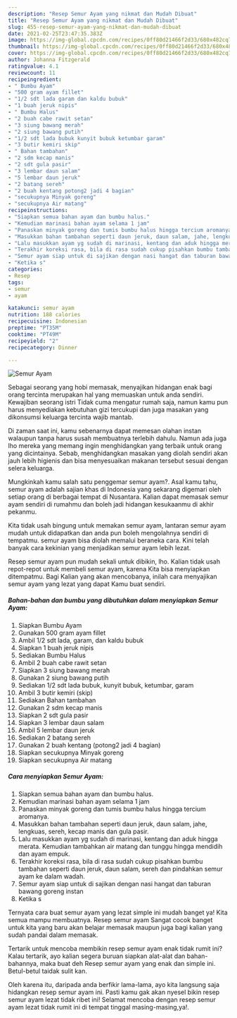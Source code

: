```yaml
---
description: "Resep Semur Ayam yang nikmat dan Mudah Dibuat"
title: "Resep Semur Ayam yang nikmat dan Mudah Dibuat"
slug: 455-resep-semur-ayam-yang-nikmat-dan-mudah-dibuat
date: 2021-02-25T23:47:35.383Z
image: https://img-global.cpcdn.com/recipes/0ff80d21466f2d33/680x482cq70/semur-ayam-foto-resep-utama.jpg
thumbnail: https://img-global.cpcdn.com/recipes/0ff80d21466f2d33/680x482cq70/semur-ayam-foto-resep-utama.jpg
cover: https://img-global.cpcdn.com/recipes/0ff80d21466f2d33/680x482cq70/semur-ayam-foto-resep-utama.jpg
author: Johanna Fitzgerald
ratingvalue: 4.1
reviewcount: 11
recipeingredient:
- " Bumbu Ayam"
- "500 gram ayam fillet"
- "1/2 sdt lada garam dan kaldu bubuk"
- "1 buah jeruk nipis"
- " Bumbu Halus"
- "2 buah cabe rawit setan"
- "3 siung bawang merah"
- "2 siung bawang putih"
- "1/2 sdt lada bubuk kunyit bubuk ketumbar garam"
- "3 butir kemiri skip"
- " Bahan tambahan"
- "2 sdm kecap manis"
- "2 sdt gula pasir"
- "3 lembar daun salam"
- "5 lembar daun jeruk"
- "2 batang sereh"
- "2 buah kentang potong2 jadi 4 bagian"
- "secukupnya Minyak goreng"
- "secukupnya Air matang"
recipeinstructions:
- "Siapkan semua bahan ayam dan bumbu halus."
- "Kemudian marinasi bahan ayam selama 1 jam"
- "Panaskan minyak goreng dan tumis bumbu halus hingga tercium aromanya."
- "Masukkan bahan tambahan seperti daun jeruk, daun salam, jahe, lengkuas, sereh, kecap manis dan gula pasir."
- "Lalu masukkan ayam yg sudah di marinasi, kentang dan aduk hingga merata. Kemudian tambahkan air matang dan tunggu hingga mendidih dan ayam empuk."
- "Terakhir koreksi rasa, bila di rasa sudah cukup pisahkan bumbu tambahan seperti daun jeruk, daun salam, sereh dan pindahkan semur ayam ke dalam wadah."
- "Semur ayam siap untuk di sajikan dengan nasi hangat dan taburan bawang goreng instan"
- "Ketika s"
categories:
- Resep
tags:
- semur
- ayam

katakunci: semur ayam 
nutrition: 188 calories
recipecuisine: Indonesian
preptime: "PT35M"
cooktime: "PT49M"
recipeyield: "2"
recipecategory: Dinner

---
```



![Semur Ayam](https://img-global.cpcdn.com/recipes/0ff80d21466f2d33/680x482cq70/semur-ayam-foto-resep-utama.jpg)

Sebagai seorang yang hobi memasak, menyajikan hidangan enak bagi orang tercinta merupakan hal yang memuaskan untuk anda sendiri. Kewajiban seorang istri Tidak cuma mengatur rumah saja, namun kamu pun harus menyediakan kebutuhan gizi tercukupi dan juga masakan yang dikonsumsi keluarga tercinta wajib mantab.

Di zaman  saat ini, kamu sebenarnya dapat memesan olahan instan walaupun tanpa harus susah membuatnya terlebih dahulu. Namun ada juga lho mereka yang memang ingin menghidangkan yang terbaik untuk orang yang dicintainya. Sebab, menghidangkan masakan yang diolah sendiri akan jauh lebih higienis dan bisa menyesuaikan makanan tersebut sesuai dengan selera keluarga. 



Mungkinkah kamu salah satu penggemar semur ayam?. Asal kamu tahu, semur ayam adalah sajian khas di Indonesia yang sekarang digemari oleh setiap orang di berbagai tempat di Nusantara. Kalian dapat memasak semur ayam sendiri di rumahmu dan boleh jadi hidangan kesukaanmu di akhir pekanmu.

Kita tidak usah bingung untuk memakan semur ayam, lantaran semur ayam mudah untuk didapatkan dan anda pun boleh mengolahnya sendiri di tempatmu. semur ayam bisa diolah memalui beraneka cara. Kini telah banyak cara kekinian yang menjadikan semur ayam lebih lezat.

Resep semur ayam pun mudah sekali untuk dibikin, lho. Kalian tidak usah repot-repot untuk membeli semur ayam, karena Kita bisa menyiapkan ditempatmu. Bagi Kalian yang akan mencobanya, inilah cara menyajikan semur ayam yang lezat yang dapat Kamu buat sendiri.

<!--inarticleads1-->

##### Bahan-bahan dan bumbu yang dibutuhkan dalam menyiapkan Semur Ayam:

1. Siapkan  Bumbu Ayam
1. Gunakan 500 gram ayam fillet
1. Ambil 1/2 sdt lada, garam, dan kaldu bubuk
1. Siapkan 1 buah jeruk nipis
1. Sediakan  Bumbu Halus
1. Ambil 2 buah cabe rawit setan
1. Siapkan 3 siung bawang merah
1. Gunakan 2 siung bawang putih
1. Sediakan 1/2 sdt lada bubuk, kunyit bubuk, ketumbar, garam
1. Ambil 3 butir kemiri (skip)
1. Sediakan  Bahan tambahan
1. Gunakan 2 sdm kecap manis
1. Siapkan 2 sdt gula pasir
1. Siapkan 3 lembar daun salam
1. Ambil 5 lembar daun jeruk
1. Sediakan 2 batang sereh
1. Gunakan 2 buah kentang (potong2 jadi 4 bagian)
1. Siapkan secukupnya Minyak goreng
1. Siapkan secukupnya Air matang




<!--inarticleads2-->

##### Cara menyiapkan Semur Ayam:

1. Siapkan semua bahan ayam dan bumbu halus.
1. Kemudian marinasi bahan ayam selama 1 jam
1. Panaskan minyak goreng dan tumis bumbu halus hingga tercium aromanya.
1. Masukkan bahan tambahan seperti daun jeruk, daun salam, jahe, lengkuas, sereh, kecap manis dan gula pasir.
1. Lalu masukkan ayam yg sudah di marinasi, kentang dan aduk hingga merata. Kemudian tambahkan air matang dan tunggu hingga mendidih dan ayam empuk.
1. Terakhir koreksi rasa, bila di rasa sudah cukup pisahkan bumbu tambahan seperti daun jeruk, daun salam, sereh dan pindahkan semur ayam ke dalam wadah.
1. Semur ayam siap untuk di sajikan dengan nasi hangat dan taburan bawang goreng instan
1. Ketika s




Ternyata cara buat semur ayam yang lezat simple ini mudah banget ya! Kita semua mampu membuatnya. Resep semur ayam Sangat cocok banget untuk kita yang baru akan belajar memasak maupun juga bagi kalian yang sudah pandai dalam memasak.

Tertarik untuk mencoba membikin resep semur ayam enak tidak rumit ini? Kalau tertarik, ayo kalian segera buruan siapkan alat-alat dan bahan-bahannya, maka buat deh Resep semur ayam yang enak dan simple ini. Betul-betul taidak sulit kan. 

Oleh karena itu, daripada anda berfikir lama-lama, ayo kita langsung saja hidangkan resep semur ayam ini. Pasti kamu gak akan nyesel bikin resep semur ayam lezat tidak ribet ini! Selamat mencoba dengan resep semur ayam lezat tidak rumit ini di tempat tinggal masing-masing,ya!.

